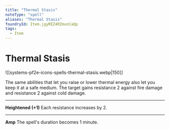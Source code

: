 ```yaml
---
title: "Thermal Stasis"
noteType: "spell"
aliases: "Thermal Stasis"
foundryId: Item.jgyREZ4RZmunCaQp
tags:
  - Item
---
```


# Thermal Stasis
![[systems-pf2e-icons-spells-thermal-stasis.webp|150]]

The same abilities that let you raise or lower thermal energy also let you keep it at a safe medium. The target gains resistance 2 against fire damage and resistance 2 against cold damage.

* * *

**Heightened (+1)** Each resistance increases by 2.

* * *

**Amp** The spell's duration becomes 1 minute.
